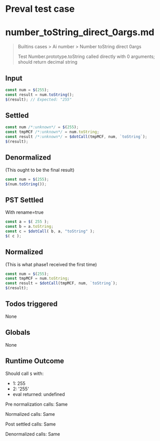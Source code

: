 # Preval test case

# number_toString_direct_0args.md

> Builtins cases > Ai number > Number toString direct 0args
>
> Test Number.prototype.toString called directly with 0 arguments; should return decimal string

## Input

`````js filename=intro
const num = $(255);
const result = num.toString();
$(result); // Expected: "255"
`````


## Settled


`````js filename=intro
const num /*:unknown*/ = $(255);
const tmpMCF /*:unknown*/ = num.toString;
const result /*:unknown*/ = $dotCall(tmpMCF, num, `toString`);
$(result);
`````


## Denormalized
(This ought to be the final result)

`````js filename=intro
const num = $(255);
$(num.toString());
`````


## PST Settled
With rename=true

`````js filename=intro
const a = $( 255 );
const b = a.toString;
const c = $dotCall( b, a, "toString" );
$( c );
`````


## Normalized
(This is what phase1 received the first time)

`````js filename=intro
const num = $(255);
const tmpMCF = num.toString;
const result = $dotCall(tmpMCF, num, `toString`);
$(result);
`````


## Todos triggered


None


## Globals


None


## Runtime Outcome


Should call `$` with:
 - 1: 255
 - 2: '255'
 - eval returned: undefined

Pre normalization calls: Same

Normalized calls: Same

Post settled calls: Same

Denormalized calls: Same
